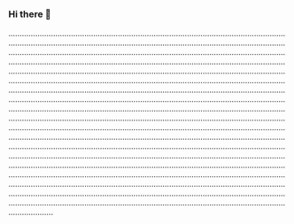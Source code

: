 ### Hi there 👋

........................................................................................................................................................................................................................................................................................................................................................................................................................................................................................................................................................................................................................................................................................................................................................................................................................................................................................................................................................................................................................................................................................................................................................................................................................................................................................................................................................................................................................................................................................................................................................................................................................................................................................................................................................................................................................................................................................................................................................................................................................................................................................................................................................................................................................................................................................................................................................................................................................................................................